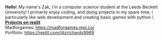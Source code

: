 **Hello**\\
My name's Zak, i'm a computer science student at the Leeds Beckett University! 
I primarily enjoy coding, and doing projects in my spare time, i particularly like web development and creating basic games with python
\\
**<ins>Projects on replit</ins>**
\
Madforgames: https://madforgames.repl.co/
\
Portfolio: https://replit.com/@zrichards9969
